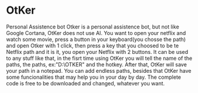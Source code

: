 # OtKer
Personal Assistence bot
Otker is a personal assistence bot, but not like Google Cortana, OtKer does not use AI. You want to open your netflix and watch some movie, press a button in your keyboard(you chosse the path) and open Otker with 1 click, then press a key that you choosed to be te Netflix path and it is it, you open your Netflix with 2 buttons. It can be used to any stuff like that, in the fisrt time using OtKer you will tell the name of the paths, the paths, ex:"D:\OTKER" and the hotkey. After that, OtKer will save your path in a notepad. You can add endless paths, besides that OtKer have some funcionalities that may help you in your day by day. The complete code is free to be downloaded and changed, whatever you want.
